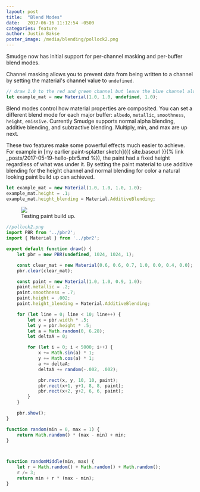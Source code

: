 ```yaml
---
layout: post
title:  "Blend Modes"
date:   2017-06-16 11:12:54 -0500
categories: feature
author: Justin Bakse
poster_image: /media/blending/pollock2.png
---
```


Smudge now has initial support for per-channel masking and per-buffer blend modes.

Channel masking allows you to prevent data from being written to a channel by setting the material's channel value to `undefined`.

```javascript
// draw 1.0 to the red and green channel but leave the blue channel alone
let example_mat = new Material(1.0, 1.0, undefined, 1.0);
```

Blend modes control how material properties are composited. You can set a different blend mode for each major buffer: `albedo`, `metallic`, `smoothness`, `height`, `emissive`. Currently Smudge supports normal alpha blending, additive blending, and subtractive blending. Multiply, min, and max are up next.

These two features make some powerful effects much easier to achieve. For example in [my earlier paint-splatter sketch]({{ site.baseurl }}{% link _posts/2017-05-19-hello-pbr5.md %}), the paint had a fixed height regardless of what was under it. By setting the paint material to use additive blending for the height channel and normal blending for color a natural looking paint build up can achieved.

```javascript
let example_mat = new Material(1.0, 1.0, 1.0, 1.0);
example_mat.height = .1;
example_mat.height_blending = Material.AdditiveBlending;
```

<div class="figures">
    <figure>
        <img src="{{site.baseurl}}/media/blending/pollock2.png">
        <figcaption>
        Testing paint build up.
        </figcaption>
    </figure>
</div>



```javascript
//pollock2.png
import PBR from '../pbr2';
import { Material } from '../pbr2';

export default function draw() {
    let pbr = new PBR(undefined, 1024, 1024, 1);

    const clear_mat = new Material(0.6, 0.6, 0.7, 1.0, 0.0, 0.4, 0.0);
    pbr.clear(clear_mat);

    const paint = new Material(1.0, 1.0, 0.9, 1.0);
    paint.metallic = .2;
    paint.smoothness = .7;
    paint.height = .002;
    paint.height_blending = Material.AdditiveBlending;

    for (let line = 0; line < 10; line++) {
        let x = pbr.width * .5;
        let y = pbr.height * .5;
        let a = Math.random(0, 6.28);
        let deltaA = 0;

        for (let i = 0; i < 5000; i++) {
            x += Math.sin(a) * 1;
            y += Math.cos(a) * 1;
            a += deltaA;
            deltaA += random(-.002, .002);

            pbr.rect(x, y, 10, 10, paint);
            pbr.rect(x+1, y+1, 8, 8, paint);
            pbr.rect(x+2, y+2, 6, 6, paint);
        }
    }

    pbr.show();
}

function random(min = 0, max = 1) {
    return Math.random() * (max - min) + min;
}



function randomMiddle(min, max) {
    let r = Math.random() + Math.random() + Math.random();
    r /= 3;
    return min + r * (max - min);
}
```
